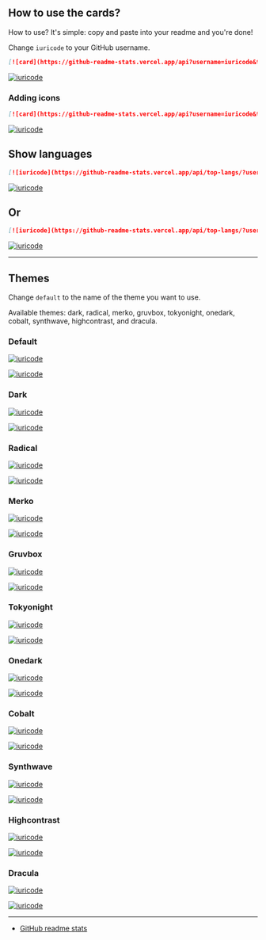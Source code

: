## How to use the cards?

How to use? It's simple: copy and paste into your readme and you're done!

Change `iuricode` to your GitHub username.

```md
[![card](https://github-readme-stats.vercel.app/api?username=iuricode&theme=default)](https://github.com/anuraghazra/github-readme-stats)
```

[![iuricode](https://github-readme-stats.vercel.app/api?username=iuricode&theme=default)](https://github.com/anuraghazra/github-readme-stats)

### Adding icons

```md
[![card](https://github-readme-stats.vercel.app/api?username=iuricode&theme=default&show_icons=true)](https://github.com/anuraghazra/github-readme-stats)
```

[![iuricode](https://github-readme-stats.vercel.app/api?username=iuricode&theme=default&show_icons=true)](https://github.com/anuraghazra/github-readme-stats)

## Show languages

```md
[![iuricode](https://github-readme-stats.vercel.app/api/top-langs/?username=iuricode&hide=html&layout=compact&theme=default)](https://github.com/anuraghazra/github-readme-stats)
```

[![iuricode](https://github-readme-stats.vercel.app/api/top-langs/?username=iuricode&hide=html&layout=compact&theme=default)](https://github.com/anuraghazra/github-readme-stats)

## Or

```md
[![iuricode](https://github-readme-stats.vercel.app/api/top-langs/?username=iuricode&layout=compact)](https://github.com/anuraghazra/github-readme-stats)
```

[![iuricode](https://github-readme-stats.vercel.app/api/top-langs/?username=iuricode&layout=compact)](https://github.com/anuraghazra/github-readme-stats)

---

## Themes

Change `default` to the name of the theme you want to use.

Available themes: dark, radical, merko, gruvbox, tokyonight, onedark, cobalt, synthwave, highcontrast, and dracula.

### Default

[![iuricode](https://github-readme-stats.vercel.app/api?username=iuricode&theme=default)](https://github.com/anuraghazra/github-readme-stats)

[![iuricode](https://github-readme-stats.vercel.app/api/top-langs/?username=iuricode&hide=html&layout=compact&theme=default)](https://github.com/anuraghazra/github-readme-stats)

### Dark

[![iuricode](https://github-readme-stats.vercel.app/api?username=iuricode&theme=dark)](https://github.com/anuraghazra/github-readme-stats)

[![iuricode](https://github-readme-stats.vercel.app/api/top-langs/?username=iuricode&hide=html&layout=compact&theme=dark)](https://github.com/anuraghazra/github-readme-stats)

### Radical

[![iuricode](https://github-readme-stats.vercel.app/api?username=iuricode&theme=radical)](https://github.com/anuraghazra/github-readme-stats)

[![iuricode](https://github-readme-stats.vercel.app/api/top-langs/?username=iuricode&hide=html&layout=compact&theme=radical)](https://github.com/anuraghazra/github-readme-stats)

### Merko

[![iuricode](https://github-readme-stats.vercel.app/api?username=iuricode&theme=merko)](https://github.com/anuraghazra/github-readme-stats)

[![iuricode](https://github-readme-stats.vercel.app/api/top-langs/?username=iuricode&hide=html&layout=compact&theme=merko)](<[https://github.com/iuricode/](https://github.com/anuraghazra/github-readme-stats)>)

### Gruvbox

[![iuricode](https://github-readme-stats.vercel.app/api?username=iuricode&theme=gruvbox)](https://github.com/anuraghazra/github-readme-stats)

[![iuricode](https://github-readme-stats.vercel.app/api/top-langs/?username=iuricode&hide=html&layout=compact&theme=gruvbox)](https://github.com/anuraghazra/github-readme-stats)

### Tokyonight

[![iuricode](https://github-readme-stats.vercel.app/api?username=iuricode&theme=tokyonight)](https://github.com/anuraghazra/github-readme-stats)

[![iuricode](https://github-readme-stats.vercel.app/api/top-langs/?username=iuricode&hide=html&layout=compact&theme=tokyonight)](https://github.com/anuraghazra/github-readme-stats)

### Onedark

[![iuricode](https://github-readme-stats.vercel.app/api?username=iuricode&theme=onedark)](https://github.com/anuraghazra/github-readme-stats)

[![iuricode](https://github-readme-stats.vercel.app/api/top-langs/?username=iuricode&hide=html&layout=compact&theme=onedark)](https://github.com/anuraghazra/github-readme-stats)

### Cobalt

[![iuricode](https://github-readme-stats.vercel.app/api?username=iuricode&theme=cobalt)](https://github.com/anuraghazra/github-readme-stats)

[![iuricode](https://github-readme-stats.vercel.app/api/top-langs/?username=iuricode&hide=html&layout=compact&theme=cobalt)](https://github.com/anuraghazra/github-readme-stats)

### Synthwave

[![iuricode](https://github-readme-stats.vercel.app/api?username=iuricode&theme=synthwave)](https://github.com/anuraghazra/github-readme-stats)

[![iuricode](https://github-readme-stats.vercel.app/api/top-langs/?username=iuricode&hide=html&layout=compact&theme=synthwave)](https://github.com/anuraghazra/github-readme-stats)

### Highcontrast

[![iuricode](https://github-readme-stats.vercel.app/api?username=iuricode&theme=highcontrast)](https://github.com/anuraghazra/github-readme-stats)

[![iuricode](https://github-readme-stats.vercel.app/api/top-langs/?username=iuricode&hide=html&layout=compact&theme=highcontrast)](https://github.com/anuraghazra/github-readme-stats)

### Dracula

[![iuricode](https://github-readme-stats.vercel.app/api?username=iuricode&theme=dracula)](https://github.com/anuraghazra/github-readme-stats)

[![iuricode](https://github-readme-stats.vercel.app/api/top-langs/?username=iuricode&hide=html&layout=compact&theme=dracula)](https://github.com/anuraghazra/github-readme-stats)

---

- [GitHub readme stats](https://github.com/anuraghazra/github-readme-stats)
